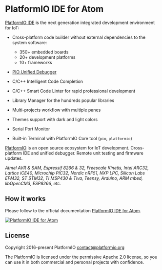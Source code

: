 # PlatformIO IDE for Atom

[PlatformIO IDE](http://platformio.org/platformio-ide) is the next generation integrated development environment for IoT:

* Cross-platform code builder without external dependencies to the system
  software:

    - 350+ embedded boards
    - 20+ development platforms
    - 10+ frameworks

* [PIO Unified Debugger](http://docs.platformio.org/page/plus/debugging.html)
* C/C++ Intelligent Code Completion
* C/C++ Smart Code Linter for rapid professional development
* Library Manager for the hundreds popular libraries
* Multi-projects workflow with multiple panes
* Themes support with dark and light colors
* Serial Port Monitor
* Built-in Terminal with PlatformIO Core tool (``pio``, ``platformio``)    

[PlatformIO](http://platformio.org/) is an open source ecosystem
for IoT development. Cross-platform IDE and unified debugger. Remote unit testing and firmware updates.

*Atmel AVR & SAM, Espressif 8266 & 32, Freescale Kinetis, Intel ARC32, Lattice iCE40,
Microchip PIC32, Nordic nRF51, NXP LPC, Silicon Labs EFM32, ST STM32,
TI MSP430 & Tiva, Teensy, Arduino, ARM mbed, libOpenCM3, ESP8266, etc.*

## How it works

Please follow to the official documentation [PlatformIO IDE for Atom](http://docs.platformio.org/page/ide/atom.html).

[![PlatformIO IDE for Atom](http://docs.platformio.org/page/_images/ide-atom-platformio.png)](http://platformio.org/platformio-ide)

## License

Copyright 2016-present PlatformIO <contact@platformio.org>

The PlatformIO is licensed under the permissive Apache 2.0 license,
so you can use it in both commercial and personal projects with confidence.
